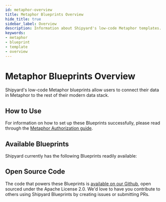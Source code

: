 ```yaml
---
id: metaphor-overview
title: Metaphor Blueprints Overview
hide_title: true
sidebar_label: Overview
description: Information about Shipyard's low-code Metaphor templates.
keywords:
- metaphor
- blueprint
- template
- overview
---
```


# Metaphor Blueprints Overview

Shipyard's low-code Metaphor blueprints allow users to connect their data in Metaphor to the rest of their modern data stack.

## How to Use
For information on how to set up these Blueprints successfully, please read through the [Metaphor Authorization guide](metaphor-authorization.md).

## Available Blueprints
Shipyard currently has the following Blueprints readily available: 

## Open Source Code
The code that powers these Blueprints is [available on our Github](https://www.shipyardapp.com/docs/blueprint-library/metaphor/metaphor-overview/), open sourced under the Apache License 2.0. We'd love to have you contribute to others using Shipyard Blueprints by creating issues or submitting PRs.
